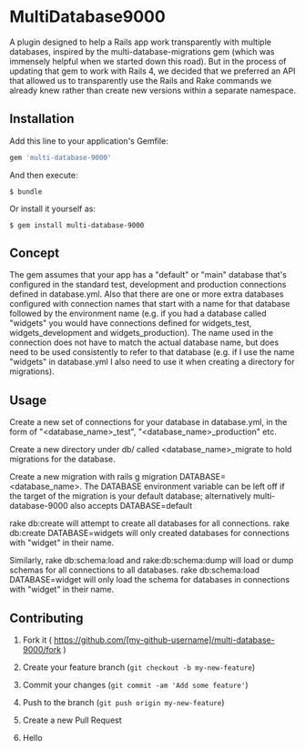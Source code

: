 # MultiDatabase9000

A plugin designed to help a Rails app work transparently with multiple databases, inspired by the multi-database-migrations
gem (which was immensely helpful when we started down this road). But in the process of updating that gem to work with Rails 4,
we decided that we preferred an API that allowed us to transparently use the Rails and Rake commands we already knew
rather than create new versions within a separate namespace.

## Installation

Add this line to your application's Gemfile:

```ruby
gem 'multi-database-9000'
```

And then execute:

    $ bundle

Or install it yourself as:

    $ gem install multi-database-9000

## Concept

The gem assumes that your app has a "default" or "main" database that's configured in the standard test, development
and production connections defined in database.yml. Also that there are one or more extra databases configured with connection
 names that start with a name for that database followed by the environment name (e.g. if you had a database called "widgets" you
 would have connections defined for widgets_test, widgets_development and widgets_production). The name used in the connection
 does not have to match the actual database name, but does need to be used consistently to refer to that database (e.g.
 if I use the name "widgets" in database.yml I also need to use it when creating a directory for migrations).

## Usage

Create a new set of connections for your database in database.yml, in the form of "<database_name>_test",
"<database_name>_production" etc.

Create a new directory under db/ called <database_name>_migrate to hold migrations for the database.

Create a new migration with rails g migration DATABASE=<database_name>. The DATABASE environment variable can be left
off if the target of the migration is your default database; alternatively multi-database-9000 also accepts DATABASE=default

rake db:create will attempt to create all databases for all connections.  rake db:create DATABASE=widgets will only created
databases for connections with "widget" in their name.

Similarly, rake db:schema:load and rake:db:schema:dump will load or dump schemas for all connections to all databases.
rake db:schema:load DATABASE=widget will only load the schema for databases in connections with "widget" in their name.

## Contributing

1. Fork it ( https://github.com/[my-github-username]/multi-database-9000/fork )
2. Create your feature branch (`git checkout -b my-new-feature`)
3. Commit your changes (`git commit -am 'Add some feature'`)
4. Push to the branch (`git push origin my-new-feature`)
5. Create a new Pull Request

6. Hello
